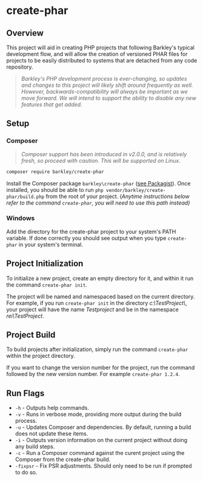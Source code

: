 # create-phar

## Overview

This project will aid in creating PHP projects that following Barkley's typical development flow, and
will allow the creation of versioned PHAR files for projects to be easily distributed to systems 
that are detached from any code repository. 

> _Barkley's PHP development process is ever-changing, so updates and changes to this project will likely shift around frequently as well. However, backwards-compatibility will always be important as we move forward. We will intend to support the ability to disable any new features that get added._

## Setup

### Composer

> _Composer support has been introduced in v2.0.0, and is relatively fresh, so proceed with caution. This will be supported on Linux._

```bash
composer require barkley/create-phar
```

Install the Composer package `barkley\create-phar` ([see Packagist](https://packagist.org/packages/barkley/create-phar)).
Once installed, you should be able to run `php vendor/barkley/create-phar/build.php` from the root of your project. (_Anytime instructions below refer to the command `create-phar`, you will need to use this path instead)_

### Windows

Add the directory for the create-phar project to your system's PATH
variable. If done correctly you should see output when you type `create-phar`
in your system's terminal.

## Project Initialization

To initialize a new project, create an empty directory for it, and within it
run the command `create-phar init`.

The project will be named and namespaced based on the current directory. For 
example, if you run `create-phar init` in the directory _c:\\TestProject\\_, 
your project will have the name _Testproject_ and be in the namespace 
_rei\TestProject_.

## Project Build

To build projects after initialization, simply run the command `create-phar` within the project directory.

If you want to change the version number for the project, run the command
followed by the new version number. For example `create-phar 1.2.4`.

## Run Flags

- `-h` - Outputs help commands.
- `-v` - Runs in verbose mode, providing more output during the build process.
- `-u` - Updates Composer and dependencies. By default, running a build does not update these items.
- `-i` - Outputs version information on the current project without doing any build steps.
- `-c` - Run a Composer command against the curent project using the Composer from the create-phar build.
- `-fixpsr` - Fix PSR adjustments. Should only need to be run if prompted to do so.
